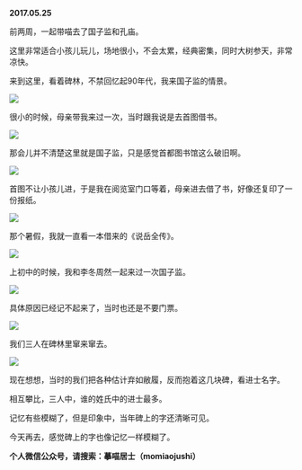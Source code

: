 
          
            
**2017.05.25**

前两周，一起带喵去了国子监和孔庙。

这里非常适合小孩儿玩儿，场地很小，不会太累，经典密集，同时大树参天，非常凉快。

来到这里，看着碑林，不禁回忆起90年代，我来国子监的情景。




![](//upload-images.jianshu.io/upload_images/51001-507b463d42b58399.jpg)




很小的时候，母亲带我来过一次，当时跟我说是去首图借书。




![](//upload-images.jianshu.io/upload_images/51001-cd793692034e104b.jpg)




那会儿并不清楚这里就是国子监，只是感觉首都图书馆这么破旧啊。




![](//upload-images.jianshu.io/upload_images/51001-45d5901c6226ade3.jpg)




首图不让小孩儿进，于是我在阅览室门口等着，母亲进去借了书，好像还复印了一份报纸。




![](//upload-images.jianshu.io/upload_images/51001-8e399ceb43313be3.jpg)




那个暑假，我就一直看一本借来的《说岳全传》。




![](//upload-images.jianshu.io/upload_images/51001-320027ab6bf381e2.jpg)




上初中的时候，我和李冬周然一起来过一次国子监。




![](//upload-images.jianshu.io/upload_images/51001-ccd7861ad562ce71.jpg)




具体原因已经记不起来了，当时也还是不要门票。




![](//upload-images.jianshu.io/upload_images/51001-7d798f64b18b7aa1.jpg)




我们三人在碑林里窜来窜去。




![](//upload-images.jianshu.io/upload_images/51001-42035129bb0f3af3.jpg)




现在想想，当时的我们把各种估计弃如敝履，反而抱着这几块碑，看进士名字。

相互攀比，三人中，谁的姓氏中的进士最多。

记忆有些模糊了，但是印象中，当年碑上的字还清晰可见。

今天再去，感觉碑上的字也像记忆一样模糊了。


**个人微信公众号，请搜索：摹喵居士（momiaojushi）**

          
        